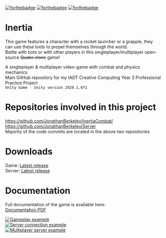 [![forthebadge](https://forthebadge.com/images/badges/made-with-c-sharp.svg)](https://forthebadge.com)
[![forthebadge](https://forthebadge.com/images/badges/ages-12.svg)](https://forthebadge.com)
[![forthebadge](https://forthebadge.com/images/badges/uses-badges.svg)](https://forthebadge.com)

# Inertia
This game features a character with a rocket launcher or a grapple, they can use these tools to propel themselves through the world.    
Battle with bots or with other players in this singleplayer/multiplayer open-source ~~Quake clone~~ game!    

A singleplayer & multiplayer video-game with combat and physics mechanics    
Main GitHub repository for my IADT Creative Computing Year 3 Professional Practice Project    
```Unity Game - Unity version 2020.1.6f1```

# Repositories involved in this project
https://github.com/JonathanBerkeley/InertiaCombat/    
https://github.com/JonathanBerkeley/Server    
Majority of the code commits are located in the above two repositories    

# Downloads
Game:
[Latest release](https://github.com/JonathanBerkeley/Inertia/releases/tag/1.4.5)    
Server:
[Latest release](https://github.com/JonathanBerkeley/Server/releases/tag/1.0.8)

# Documentation
Full documentation of the game is available here:    
[Documentation PDF](https://github.com/JonathanBerkeley/Inertia/blob/master/Inertia.pdf)    

[![Gameplay example](https://i.imgur.com/vwpBIco.png)](https://imgur.com/a/VoL2X6u)    
[![Server connection example](https://i.imgur.com/kYFpIwu.png)](https://imgur.com/a/VoL2X6u)    
[![Multiplayer server example](https://i.imgur.com/X4DZMPL.png)](https://imgur.com/a/VoL2X6u)    
